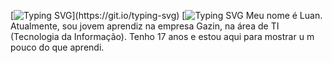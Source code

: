 [![Typing SVG](https://readme-typing-svg.demolab.com/?lines=Olá,+seja+bem+vindo!;)](https://git.io/typing-svg)
[![Typing SVG](https://camo.githubusercontent.com/2be6d3eae410da0161218d8172c9bd5a039e5288b9de1d7acedf375ee4ff0c80/68747470733a2f2f6769746875622d726561646d652d73746174732e76657263656c2e6170702f6170692f746f702d6c616e67732f3f757365726e616d653d5269636172646f4d6f757261612673686f775f69636f6e733d74727565267468656d653d64726163756c61266c61796f75743d636f6d70616374)
Meu nome é Luan. Atualmente, sou jovem aprendiz na empresa Gazin, na área de TI (Tecnologia da Informação). Tenho 17 anos e estou aqui para mostrar u
m pouco do que aprendi. 

